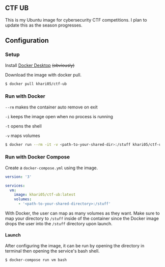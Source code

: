## CTF UB
This is my Ubuntu image for cybersecurity CTF competitions. I plan to update this as the season progresses.

## Configuration

### Setup

Install [Docker Desktop](https://www.docker.com/products/docker-desktop) ~~(obviously)~~

Download the image with docker pull.
```bash
$ docker pull khari05/ctf-ub
```
### Run with Docker
`--rm` makes the container auto remove on exit

`-i` keeps the image open when no process is running

`-t` opens the shell

`-v` maps volumes
```bash
$ docker run --rm -it -v <path-to-your-shared-dir>:/stuff khari05/ctf-ub bash
```

### Run with Docker Compose

Create a `docker-compose.yml` using the image.
```yaml
version: '3'

services:
  vm:
    image: khari05/ctf-ub:latest
    volumes:
      - '<path-to-your-shared-directory>:/stuff'
```
With Docker, the user can map as many volumes as they want. Make sure to map your directory to `/stuff` inside of the container since the Docker image drops the user into the `/stuff` directory upon launch.

#### Launch

After configuring the image, it can be run by opening the directory in terminal then opening the service's bash shell.
```bash
$ docker-compose run vm bash
```